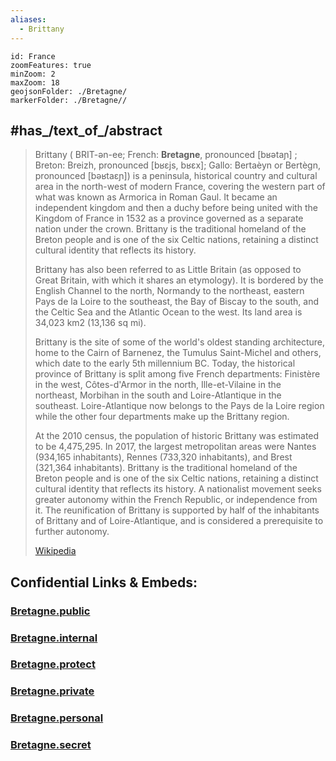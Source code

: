 ```yaml
---
aliases:
  - Brittany
---
```


```leaflet
id: France
zoomFeatures: true 
minZoom: 2 
maxZoom: 18
geojsonFolder: ./Bretagne/
markerFolder: ./Bretagne//
```

## #has_/text_of_/abstract 

> Brittany ( BRIT-ən-ee; French: **Bretagne**, pronounced [bʁətaɲ] ; Breton: Breizh, pronounced [bʁɛjs, bʁɛx]; Gallo: Bertaèyn or Bertègn, pronounced [bəʁtaɛɲ]) is a peninsula, historical country and cultural area in the north-west of modern France, covering the western part of what was known as Armorica in Roman Gaul. It became an independent kingdom and then a duchy before being united with the Kingdom of France in 1532 as a province governed as a separate nation under the crown. Brittany is the traditional homeland of the Breton people and is one of the six Celtic nations, retaining a distinct cultural identity that reflects its history.
>
> Brittany has also been referred to as Little Britain (as opposed to Great Britain, with which it shares an etymology). It is bordered by the English Channel to the north, Normandy to the northeast, eastern Pays de la Loire to the southeast, the Bay of Biscay to the south, and the Celtic Sea and the Atlantic Ocean to the west. Its land area is 34,023 km2 (13,136 sq mi).
>
> Brittany is the site of some of the world's oldest standing architecture, home to the Cairn of Barnenez, the Tumulus Saint-Michel and others, which date to the early 5th millennium BC. Today, the historical province of Brittany is split among five French departments: Finistère in the west, Côtes-d'Armor in the north, Ille-et-Vilaine in the northeast, Morbihan in the south and Loire-Atlantique in the southeast. Loire-Atlantique now belongs to the Pays de la Loire region while the other four departments make up the Brittany region.
>
> At the 2010 census, the population of historic Brittany was estimated to be 4,475,295. In 2017, the largest metropolitan areas were Nantes (934,165 inhabitants), Rennes (733,320 inhabitants), and Brest (321,364 inhabitants). Brittany is the traditional homeland of the Breton people and is one of the six Celtic nations, retaining a distinct cultural identity that reflects its history. A nationalist movement seeks greater autonomy within the French Republic, or independence from it. The reunification of Brittany is supported by half of the inhabitants of Brittany and of Loire-Atlantique, and is considered a prerequisite to further autonomy.
>
> [Wikipedia](https://en.wikipedia.org/wiki/Brittany)



## Confidential Links & Embeds: 

### [Bretagne.public](/_public/\Earth\Continent\Europe\Europe~West\France\regions~FranceBretagne.public.md) 

### [Bretagne.internal](/_internal/\Earth\Continent\Europe\Europe~West\France\regions~FranceBretagne.internal.md) 

### [Bretagne.protect](/_protect/\Earth\Continent\Europe\Europe~West\France\regions~FranceBretagne.protect.md) 

### [Bretagne.private](/_private/\Earth\Continent\Europe\Europe~West\France\regions~FranceBretagne.private.md) 

### [Bretagne.personal](/_personal/\Earth\Continent\Europe\Europe~West\France\regions~FranceBretagne.personal.md) 

### [Bretagne.secret](/_secret/\Earth\Continent\Europe\Europe~West\France\regions~FranceBretagne.secret.md)

